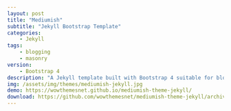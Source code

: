 ```yaml
---
layout: post
title: "Mediumish"
subtitle: "Jekyll Bootstrap Template"          
categories:
    - Jekyll
tags:
    - blogging
    - masonry
version:
    - Bootstrap 4
description: "A Jekyll template built with Bootstrap 4 suitable for bloggers. Highly inspired by Medium's website layout."
img: /assets/img/themes/mediumish-jekyll.jpg
demo: https://wowthemesnet.github.io/mediumish-theme-jekyll/
download: https://github.com/wowthemesnet/mediumish-theme-jekyll/archive/master.zip
---
```

